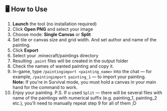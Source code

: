 ## 🖥 How to Use

1. **Launch** the tool (no installation required)
2. Click **Open PNG** and select your image
3. Choose mode: **Single Canvas** or **Split**
4. Set tile or canvas size and grid width. And set author and name of the painting.
5. Click **Export**
6. Select your .minecraft/paintings directory
7. Resulting `.paint` files will be created in the output folder
8. Check the names of wanted painting and copy it. 
9. In-game, type `/paintingimport <painting_name>` into the chat — for example, `/paintingimport painting_1` — to import your painting.  
**Note:** If you're in Survival mode, you must hold a canvas in your main hand for the command to work.
10. Enjoy your painting.
P.S. If u used `Split` — there will be several files with name of the paintings with numerical suffix (e.g. painting_1, painting_2 etc.), you'll need to manually repeat step 9 for all of them ;D